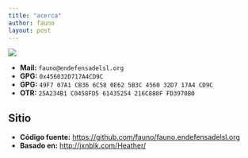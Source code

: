 ```yaml
---
title: "acerca"
author: fauno
layout: post
---
```


<img class="avatar" src="/avatar.png"/>

* **Mail:** `fauno@endefensadelsl.org`
* **GPG:** `0x456032D717A4CD9C`
* **GPG:** `49F7 07A1 CB36 6C58 0E62 5B3C 4560 32D7 17A4 CD9C`
* **OTR:** `25A234B1 C0458FD5 61435254 216C880F FD3970B0`



## Sitio

* **Código fuente:** <https://github.com/fauno/fauno.endefensadelsl.org>
* **Basado en:** <http://jxnblk.com/Heather/>
